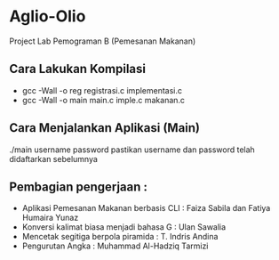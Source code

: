 # Aglio-Olio
Project Lab Pemograman B (Pemesanan Makanan)

## Cara Lakukan Kompilasi
- gcc -Wall -o reg registrasi.c implementasi.c
- gcc -Wall -o main main.c imple.c makanan.c


## Cara Menjalankan Aplikasi (Main)
./main username password
pastikan username dan password telah didaftarkan sebelumnya 

## Pembagian pengerjaan : 

- Aplikasi Pemesanan Makanan berbasis CLI : Faiza Sabila dan Fatiya Humaira Yunaz
- Konversi kalimat biasa menjadi bahasa G : Ulan Sawalia
- Mencetak segitiga berpola piramida : T. Indris Andina
- Pengurutan Angka : Muhammad Al-Hadziq Tarmizi
                

